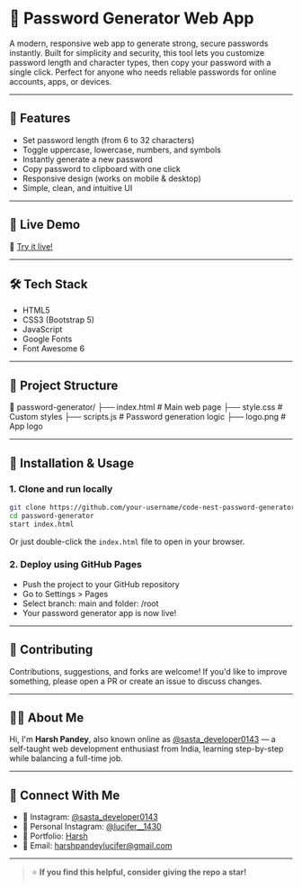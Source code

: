 
# 🔐 Password Generator Web App

A modern, responsive web app to generate strong, secure passwords instantly. Built for simplicity and security, this tool lets you customize password length and character types, then copy your password with a single click. Perfect for anyone who needs reliable passwords for online accounts, apps, or devices.


---

## 🚀 Features

- Set password length (from 6 to 32 characters)
- Toggle uppercase, lowercase, numbers, and symbols
- Instantly generate a new password
- Copy password to clipboard with one click
- Responsive design (works on mobile & desktop)
- Simple, clean, and intuitive UI

---

## 📸 Live Demo

🚀 [Try it live!](https://lucifer01430.github.io/code-nest-password-generator/)


---

## 🛠️ Tech Stack

- HTML5
- CSS3 (Bootstrap 5)
- JavaScript
- Google Fonts
- Font Awesome 6

---

## 📁 Project Structure

📁 password-generator/
├── index.html        # Main web page
├── style.css         # Custom styles
├── scripts.js        # Password generation logic
├── logo.png          # App logo

---

## 🚀 Installation & Usage

### 1. Clone and run locally

```bash
git clone https://github.com/your-username/code-nest-password-generator.git
cd password-generator
start index.html
```
Or just double-click the `index.html` file to open in your browser.

### 2. Deploy using GitHub Pages

- Push the project to your GitHub repository
- Go to Settings > Pages
- Select branch: main and folder: /root
- Your password generator app is now live!

---

## 🙌 Contributing

Contributions, suggestions, and forks are welcome!
If you'd like to improve something, please open a PR or create an issue to discuss changes.

---

## 🙋‍♂️ About Me

Hi, I'm **Harsh Pandey**, also known online as [@sasta_developer0143](https://www.instagram.com/sasta_developer0143) — a self-taught web development enthusiast from India, learning step-by-step while balancing a full-time job.

---

## 🤝 Connect With Me

- 📸 Instagram: [@sasta_developer0143](https://www.instagram.com/sasta_developer0143)
- 📸 Personal Instagram: [@lucifer__1430](https://www.instagram.com/lucifer__1430)
- 💼 Portfolio: [Harsh](https://lucifer01430.github.io/Portfolio/)
- 📧 Email: harshpandeylucifer@gmail.com

---

> ⭐ **If you find this helpful, consider giving the repo a star!**
